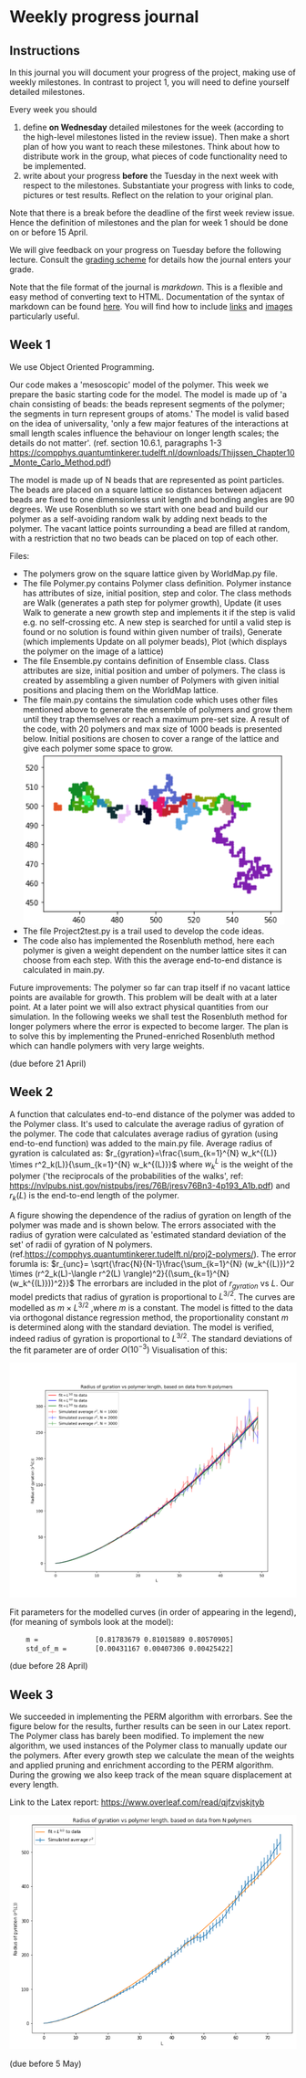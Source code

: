 # Weekly progress journal

## Instructions

In this journal you will document your progress of the project, making use of weekly milestones. In contrast to project 1, you will need to define yourself detailed milestones.

Every week you should 

1. define **on Wednesday** detailed milestones for the week (according to the
   high-level milestones listed in the review issue).
   Then make a short plan of how you want to 
   reach these milestones. Think about how to distribute work in the group, 
   what pieces of code functionality need to be implemented. 
2. write about your progress **before** the Tuesday in the next week with
   respect to the milestones. Substantiate your progress with links to code,
   pictures or test results. Reflect on the relation to your original plan.

Note that there is a break before the deadline of the first week review
issue. Hence the definition of milestones and the plan for week 1 should be
done on or before 15 April.

We will give feedback on your progress on Tuesday before the following lecture. Consult the 
[grading scheme](https://computationalphysics.quantumtinkerer.tudelft.nl/proj2-grading/) 
for details how the journal enters your grade.

Note that the file format of the journal is *markdown*. This is a flexible and easy method of 
converting text to HTML. 
Documentation of the syntax of markdown can be found 
[here](https://docs.gitlab.com/ee/user/markdown.html#gfm-extends-standard-markdown). 
You will find how to include [links](https://docs.gitlab.com/ee/user/markdown.html#links) and 
[images](https://docs.gitlab.com/ee/user/markdown.html#images) particularly
useful.

## Week 1

We use Object Oriented Programming.

Our code makes a 'mesoscopic' model of the polymer. This week we prepare the basic starting code for the model. The model is made up of 'a chain consisting of beads: the beads represent segments of the polymer; the segments in turn represent groups of atoms.' The model is valid based on the idea of universality,
'only a few major features of the interactions at small length scales influence the
behaviour on longer length scales; the details do not matter'. (ref. section 10.6.1, paragraphs 1-3  https://compphys.quantumtinkerer.tudelft.nl/downloads/Thijssen_Chapter10_Monte_Carlo_Method.pdf)

The model is made up of N beads that are represented as point particles. The beads are placed on a square lattice so distances between adjacent beads are fixed to one dimensionless unit length and bonding angles are 90 degrees. We use Rosenbluth so we start with one bead and build our polymer as a self-avoiding random walk by adding next beads to the polymer. The vacant lattice points surrounding a bead are filled at random, with a restriction that no two beads can be placed on top of each other.

Files:
- The polymers grow on the square lattice given by WorldMap.py file.
- The file Polymer.py contains Polymer class definition. Polymer instance has attributes of size, initial position, step and color. The class methods are Walk (generates a path step for polymer growth), Update (it uses Walk to generate a new growth step and implements it if the step is valid e.g. no self-crossing etc. A new step is searched for until a valid step is found or no solution is found within given number of trails), Generate (which implements Update on all polymer beads), Plot (which displays the polymer on the image of a lattice)
- The file Ensemble.py contains definition of Ensemble class. Class attributes are size, initial position and umber of polymers. The class is created by assembling a given  number of Polymers with given initial positions and placing them on the WorldMap lattice.
- The file main.py contains the simulation code which uses other files mentioned above to generate the ensemble of polymers and grow them until they trap themselves or reach a maximum pre-set size.
A result of the code, with 20 polymers and max size of 1000 beads is presented below. Initial positions are chosen to cover a range of the lattice and give each polymer some space to grow.
![alt text](figures/20Polymers_growth.png "Title Text")
 - The file Project2test.py is a trail used to develop the code ideas.
 - The code also has implemented the Rosenbluth method, here each polymer is given a weight dependent on the number lattice sites it can choose from each step. With this the average end-to-end distance is calculated in main.py.
 
Future improvements:
The polymer so far can trap itself if no vacant lattice points are available for growth. This problem will be dealt with at a later point. 
At a later point we will also extract physical quantities from our simulation.
In the following weeks we shall test the Rosenbluth method for longer polymers where the error is expected to become larger. The plan is to solve this by implementing the Pruned-enriched Rosenbluth method which can handle polymers with very large weights.

(due before 21 April)


## Week 2

A function that calculates end-to-end distance of the polymer was added to the Polymer class. It's used to calculate the average radius of gyration of the polymer. The code that calculates average radius of gyration (using end-to-end function) was added to the main.py file. Average radius of gyration is calculated as:
$`r_{gyration}=\frac{\sum_{k=1}^{N} w_k^{(L)} \times r^2_k(L)}{\sum_{k=1}^{N} w_k^{(L)}}`$
where $`w_k^{L}`$ is the weight of the polymer ('the reciprocals of the probabilities of the walks', ref: https://nvlpubs.nist.gov/nistpubs/jres/76B/jresv76Bn3-4p193_A1b.pdf) and $`r_k(L)`$ is the end-to-end length of the polymer.

A figure showing the dependence of the radius of gyration on length of the polymer was made and is shown below.
The errors associated with the radius of gyration were calculated as 'estimated standard deviation of the set' of radii of gyration of N polymers. (ref.https://compphys.quantumtinkerer.tudelft.nl/proj2-polymers/). The error forumla is:
$`r_{unc}= \sqrt{\frac{N}{N-1}\frac{\sum_{k=1}^{N} (w_k^{(L)})^2 \times (r^2_k(L)-\langle r^2(L) \rangle)^2}{(\sum_{k=1}^{N} (w_k^{(L)}))^2}}`$
The errorbars are included in the plot of $`r_{gyration}`$ vs $`L`$.
Our model predicts that radius of gyration is proportional to $`L^{3/2}`$. The curves are modelled as $`m \times L^{3/2}`$ ,where $`m`$ is a constant. The model is fitted to the data via orthogonal distance regression method, the proportionality constant $`m`$ is determined along with the standard deviation. The model is verified, indeed radius of gyration is proportional to $`L^{3/2}`$. The standard deviations of the fit parameter are of order $`O(10^{-3})`$ Visualisation of this:

![alt text](figures/r_sq_v_L.svg "Title Text")

Fit parameters for the modelled curves (in order of appearing in the legend), (for meaning of symbols look at the model):

        m =              [0.81783679 0.81015889 0.80570905]
        std_of_m =       [0.00431167 0.00407306 0.00425422]

(due before 28 April)


## Week 3
We succeeded in implementing the PERM algorithm with errorbars. See the figure below for the results, further results can be seen in our Latex report. The Polymer class has barely been modified. To implement the new algorithm, we used instances of the Polymer class to manually update our the polymers. After every growth step we calculate the mean of the weights and applied pruning and enrichment according to the PERM algorithm. During the growing we also keep track of the mean square displacement at every length.

Link to the Latex report: https://www.overleaf.com/read/qjfzvjskjtyb

![alt text](figures/PERM.png)

(due before 5 May)


